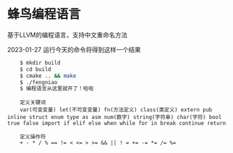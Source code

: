 # 蜂鸟编程语言
基于LLVM的编程语言，支持中文重命名方法

2023-01-27 运行今天的命令将得到这样一个结果
```bash
    $ mkdir build
    $ cd build
    $ cmake .. && make
    $ ./fengniao
    $ 编程语言从这里就开了！哈哈
```

```
    定义关键词
    var(可变变量) let(不可变变量) fn(方法定义) class(类定义) extern pub inline struct enum type as asm num(数字) string(字符串) char(字符) bool true false import if elif else when while for in break continue return 

    定义操作符
    + - * / % == != < <= > >= && || ! = += -= *= /= %=
```